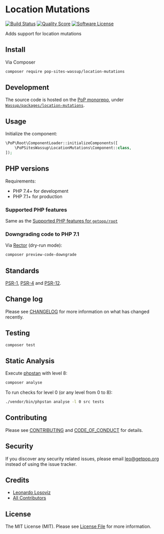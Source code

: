 # Location Mutations

[![Build Status][ico-travis]][link-travis]
[![Quality Score][ico-code-quality]][link-code-quality]
[![Software License][ico-license]](LICENSE.md)

<!--
[![Latest Version on Packagist][ico-version]][link-packagist]
[![Coverage Status][ico-scrutinizer]][link-scrutinizer]
[![Total Downloads][ico-downloads]][link-downloads]
-->

Adds support for location mutations

## Install

Via Composer

``` bash
composer require pop-sites-wassup/location-mutations
```

## Development

The source code is hosted on the [PoP monorepo](https://github.com/leoloso/PoP), under [`Wassup/packages/location-mutations`](https://github.com/leoloso/PoP/tree/master/layers/Wassup/packages/location-mutations).

## Usage

Initialize the component:

``` php
\PoP\Root\ComponentLoader::initializeComponents([
    \PoPSitesWassup\LocationMutations\Component::class,
]);
```

## PHP versions

Requirements:

- PHP 7.4+ for development
- PHP 7.1+ for production

### Supported PHP features

Same as the [Supported PHP features for `getpop/root`](https://github.com/getpop/root/#supported-php-features)

### Downgrading code to PHP 7.1

Via [Rector](https://github.com/rectorphp/rector) (dry-run mode):

```bash
composer preview-code-downgrade
```

## Standards

[PSR-1](https://www.php-fig.org/psr/psr-1), [PSR-4](https://www.php-fig.org/psr/psr-4) and [PSR-12](https://www.php-fig.org/psr/psr-12).

## Change log

Please see [CHANGELOG](CHANGELOG.md) for more information on what has changed recently.

## Testing

``` bash
composer test
```

## Static Analysis

Execute [phpstan](https://github.com/phpstan/phpstan) with level 8:

``` bash
composer analyse
```

To run checks for level 0 (or any level from 0 to 8):

``` bash
./vendor/bin/phpstan analyse -l 0 src tests
```

## Contributing

Please see [CONTRIBUTING](CONTRIBUTING.md) and [CODE_OF_CONDUCT](CODE_OF_CONDUCT.md) for details.

## Security

If you discover any security related issues, please email leo@getpop.org instead of using the issue tracker.

## Credits

- [Leonardo Losoviz][link-author]
- [All Contributors][link-contributors]

## License

The MIT License (MIT). Please see [License File](LICENSE.md) for more information.

[ico-version]: https://img.shields.io/packagist/v/pop-sites-wassup/location-mutations.svg?style=flat-square
[ico-license]: https://img.shields.io/badge/license-MIT-brightgreen.svg?style=flat-square
[ico-travis]: https://img.shields.io/travis/pop-sites-wassup/location-mutations/master.svg?style=flat-square
[ico-scrutinizer]: https://img.shields.io/scrutinizer/coverage/g/pop-sites-wassup/location-mutations.svg?style=flat-square
[ico-code-quality]: https://img.shields.io/scrutinizer/g/pop-sites-wassup/location-mutations.svg?style=flat-square
[ico-downloads]: https://img.shields.io/packagist/dt/pop-sites-wassup/location-mutations.svg?style=flat-square

[link-packagist]: https://packagist.org/packages/pop-sites-wassup/location-mutations
[link-travis]: https://travis-ci.org/pop-sites-wassup/location-mutations
[link-scrutinizer]: https://scrutinizer-ci.com/g/pop-sites-wassup/location-mutations/code-structure
[link-code-quality]: https://scrutinizer-ci.com/g/pop-sites-wassup/location-mutations
[link-downloads]: https://packagist.org/packages/pop-sites-wassup/location-mutations
[link-author]: https://github.com/leoloso
[link-contributors]: ../../../../../../contributors

